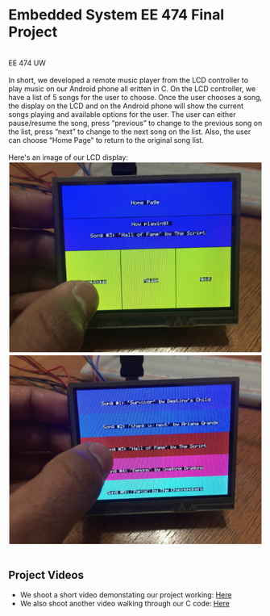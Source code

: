 # Embedded System EE 474 Final Project
<br />EE 474 UW
<br /><br />In short, we developed a remote music player from the LCD controller to play music on our Android phone all eritten in C. On the LCD controller, we have a list of 5 songs for the user to choose. Once the user chooses a song, the display on the LCD and on the Android phone will show the current songs playing and available options for the user. The user can either pause/resume the song, press “previous” to change to the previous song on the list, press “next” to change to the next song on the list. Also, the user can choose “Home Page” to return to the original song list. 
<br /><br />Here's an image of our LCD display:
<br />![alt text](https://github.com/ShaneNguyen99/Embedded_System-474/blob/master/pic1.png)
<br />![alt text](https://github.com/ShaneNguyen99/Embedded_System-474/blob/master/pic2.png)
<br /><br />
## Project Videos
* We shoot a short video demonstating our project working: [Here](https://www.youtube.com/watch?v=EV58WFWePKU)
* We also shoot another video walking through our C code: [Here](https://www.youtube.com/watch?v=o4Fxm-gpvEw&feature=youtu.be)
